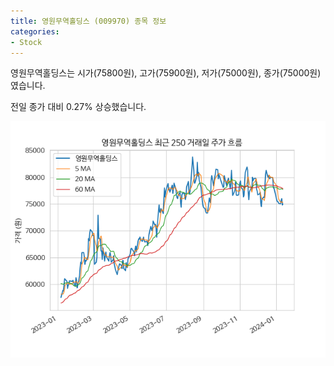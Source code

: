 ```yaml
---
title: 영원무역홀딩스 (009970) 종목 정보
categories:
- Stock
---
```


영원무역홀딩스는 시가(75800원), 고가(75900원), 저가(75000원), 종가(75000원)였습니다.

전일 종가 대비 0.27% 상승했습니다.

<!-- more -->

![009970](/assets/stock_images/009970.png)